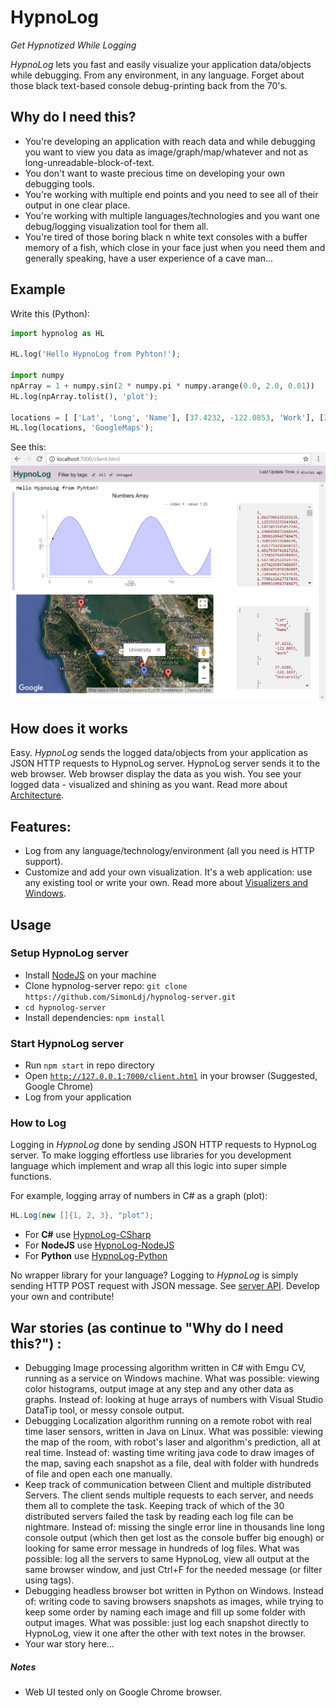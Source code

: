 HypnoLog
==========================
*Get Hypnotized While Logging*

*HypnoLog* lets you fast and easily visualize your application data/objects while debugging. From any environment, in any language. Forget about those black text-based console debug-printing back from the 70's. 

## Why do I need this?
- You're developing an application with reach data and while debugging you want to view you data as image/graph/map/whatever and not as long-unreadable-block-of-text. 
- You don't want to waste precious time on developing your own debugging tools.
- You're working with multiple end points and you need to see all of their output in one clear place.
- You're working with multiple languages/technologies and you want one debug/logging visualization tool for them all.
- You're tired of those boring black n white text consoles with a buffer memory of a fish, which close in your face just when you need them and generally speaking, have a user experience of a cave man...

## Example
Write this (Python):
```python
import hypnolog as HL

HL.log('Hello HypnoLog from Pyhton!');

import numpy
npArray = 1 + numpy.sin(2 * numpy.pi * numpy.arange(0.0, 2.0, 0.01))
HL.log(npArray.tolist(), 'plot');

locations = [ ['Lat', 'Long', 'Name'], [37.4232, -122.0853, 'Work'], [37.4289, -122.1697, 'University'], [37.6153, -122.3900, 'Airport'], [37.4422, -122.1731, 'Shopping'] ];
HL.log(locations, 'GoogleMaps');
```

See this:
![alt text](/doc/images/screenshot_hypnolog-python-example.png "HypnoLog UI screenshot")

## How does it works
Easy. *HypnoLog* sends the logged data/objects from your application as JSON HTTP requests to HypnoLog server. HypnoLog server sends it to the web browser. Web browser display the data as you wish. You see your logged data - visualized and shining as you want. Read more about [Architecture](/doc/architecture.md).

## Features:
- Log from any language/technology/environment (all you need is HTTP support).
- Customize and add your own visualization. It's a web application: use any existing tool or write your own. Read more about [Visualizers and Windows](/doc/visualizersAndWindows.md).

## Usage

### Setup HypnoLog server
- Install [NodeJS](https://nodejs.org/) on your machine
- Clone hypnolog-server repo: `git clone https://github.com/SimonLdj/hypnolog-server.git`
- `cd hypnolog-server`
- Install dependencies: `npm install`

### Start HypnoLog server
- Run `npm start` in repo directory
- Open [`http://127.0.0.1:7000/client.html`](http://127.0.0.1:7000/client.html) in your browser (Suggested, Google Chrome)
- Log from your application

### How to Log
Logging in *HypnoLog* done by sending JSON HTTP requests to HypnoLog server. To make logging effortless use libraries for you development language which implement and wrap all this logic into super simple functions.

For example, logging array of numbers in C# as a graph (plot):
```csharp
HL.Log(new []{1, 2, 3}, "plot");
```

- For **C#** use [HypnoLog-CSharp](https://github.com/SimonLdj/hypnolog-csharp)
- For **NodeJS** use [HypnoLog-NodeJS](https://github.com/SimonLdj/hypnolog-nodejs)
- For **Python** use [HypnoLog-Python ](https://github.com/SimonLdj/hypnolog-python)

No wrapper library for your language? Logging to *HypnoLog* is simply sending HTTP POST request with JSON message. See [server API](/doc/api-doc.md). Develop your own and contribute!

## War stories (as continue to "Why do I need this?") :
- Debugging Image processing algorithm written in C#  with Emgu CV, running as a service on Windows machine.
What was possible: viewing color histograms, output image at any step and any other data as graphs.
Instead of: looking at huge arrays of numbers with Visual Studio DataTip tool, or messy console output.
- Debugging Localization algorithm running on a remote robot with real time laser sensors, written in Java on Linux.
What was possible: viewing the map of the room, with robot's laser and algorithm's prediction, all at real time.
Instead of: wasting time writing java code to draw images of the map, saving each snapshot as a file, deal with folder with hundreds of file and open each one manually.
- Keep track of communication between Client and multiple distributed Servers. The client sends multiple requests to each server, and needs them all to complete the task. Keeping track of which of the 30 distributed servers failed the task by reading each log file can be nightmare.
Instead of: missing the single error line in thousands line long console output (which then get lost as the console buffer big enough) or looking for same error message in hundreds of log files.
What was possible: log all the servers to same HypnoLog, view all output at the same browser window, and just Ctrl+F for the needed message (or filter using tags). 
- Debugging headless browser bot written in Python on Windows.
Instead of: writing code to saving browsers snapshots as images, while trying to keep some order by naming each image and fill up some folder with output images.
What was possible: just log each snapshot directly to HypnoLog, view it one after the other with text notes in the browser.
- Your war story here...

##### Notes
- Web UI tested only on Google Chrome browser.

